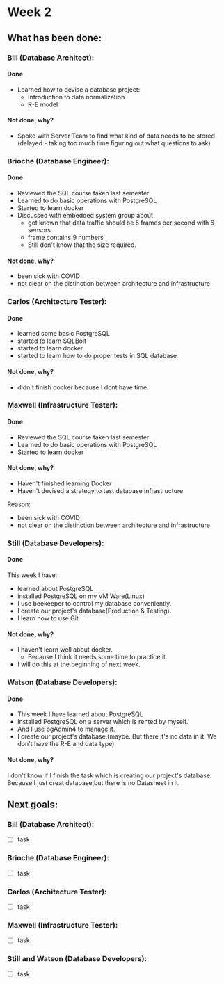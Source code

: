 # Week 2

## What has been done:

### Bill (Database Architect):

#### Done
- Learned how to devise a database project:
  - Introduction to data normalization
  - R-E model

#### Not done, why?
- Spoke with Server Team to find what kind of data needs to be stored (delayed - taking too much time figuring out what questions to ask)


### Brioche (Database Engineer):

#### Done
- Reviewed the SQL course taken last semester
- Learned to do basic operations with PostgreSQL
- Started to learn docker
- Discussed with embedded system group about  
  - got known that data traffic should be 5 frames per second with 6 sensors
  - frame contains 9 numbers
  - Still don't know that the size required.

#### Not done, why?
- been sick with COVID
- not clear on the distinction between architecture and infrastructure

### Carlos (Architecture Tester):

#### Done
- learned some basic PostgreSQL
- started to learn SQLBolt
- started to learn docker
- started to learn how to do proper tests in SQL database

#### Not done, why?
- didn't finish docker because I dont have time.


### Maxwell (Infrastructure Tester):

#### Done
- Reviewed the SQL course taken last semester
- Learned to do basic operations with PostgreSQL
- Started to learn docker

#### Not done, why?
- Haven't finished learning Docker
- Haven't devised a strategy to test database infrastructure

Reason: 
  - been sick with COVID
  - not clear on the distinction between architecture and infrastructure

### Still (Database Developers):

#### Done
This week I have:
- learned about PostgreSQL
- installed PostgreSQL on my VM Ware(Linux)
- I use beekeeper to control my database conveniently. 
- I create our project's database(Production & Testing). 
- I learn how to use Git.

#### Not done, why?
- I haven't learn well about docker. 
  - Because I think it needs some time to practice it.
- I will do this at the beginning of next week.

### Watson  (Database Developers):

#### Done
- This week I have learned about PostgreSQL
- installed PostgreSQL on a server which is rented by myself. 
- And I use pgAdmin4 to manage it.
- I create our project's database.(maybe. But there it's no data in it. We don't have the R-E and data type)

#### Not done, why?
I don't know if I finish the task which is creating our project's database. Because I just creat database,but there is no Datasheet in it.


## Next goals:

### Bill (Database Architect):

- [ ] task

### Brioche (Database Engineer):

- [ ] task

### Carlos (Architecture Tester):

- [ ] task

### Maxwell (Infrastructure Tester):

- [ ] task

### Still and Watson (Database Developers):

- [ ] task
